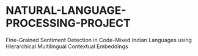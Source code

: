 # NATURAL-LANGUAGE-PROCESSING-PROJECT
Fine-Grained Sentiment Detection in Code-Mixed Indian  Languages using Hierarchical Multilingual Contextual  Embeddings
